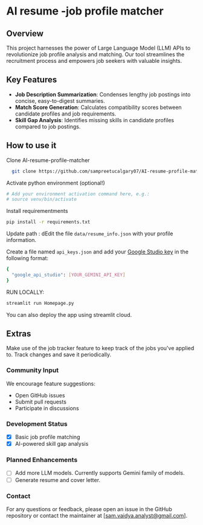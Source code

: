 # AI resume -job profile matcher

## Overview

This project harnesses the power of Large Language Model (LLM) APIs to revolutionize job profile analysis and matching. Our tool streamlines the recruitment process and empowers job seekers with valuable insights.

## Key Features

- **Job Description Summarization**: Condenses lengthy job postings into concise, easy-to-digest summaries.
- **Match Score Generation**: Calculates compatibility scores between candidate profiles and job requirements.
- **Skill Gap Analysis**: Identifies missing skills in candidate profiles compared to job postings.

## How to use it

Clone AI-resume-profile-matcher

```bash
  git clone https://github.com/sampreetucalgary07/AI-resume-profile-matcher.git

```

Activate python environment (optional!)

```bash
# Add your environment activation command here, e.g.:
# source venv/bin/activate

```

Install requirementments

```bash
pip install -r requirements.txt

```

Update path : dEdit the file `data/resume_info.json` with your profile information.

Create a file named `api_keys.json` and add your [Google Studio key](https://aistudio.google.com/app/apikey) in the following format:

```bash
{
  "google_api_studio": [YOUR_GEMINI_API_KEY]
}

```

RUN LOCALLY:

```bash
streamlit run Homepage.py
```

You can also deploy the app using streamlit cloud.

## Extras

Make use of the job tracker feature to keep track of the jobs you've applied to. Track changes and save it periodically.

### Community Input

We encourage feature suggestions:

- Open GitHub issues
- Submit pull requests
- Participate in discussions

### Development Status

- [x] Basic job profile matching
- [x] AI-powered skill gap analysis

### Planned Enhancements

- [ ] Add more LLM models. Currently supports Gemini family of models.
- [ ] Generate resume and cover letter.

### Contact

For any questions or feedback, please open an issue in the GitHub repository or contact the maintainer at [sam.vaidya.analyst@gmail.com].
